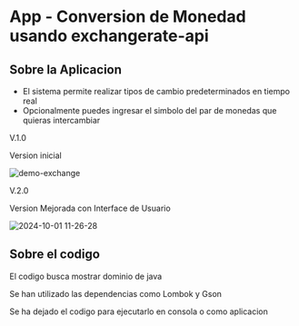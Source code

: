 <h1> App - Conversion de Monedad usando exchangerate-api</h1>

<h2>Sobre la Aplicacion</h2>
<ul>
<li>El sistema permite realizar tipos de cambio predeterminados en tiempo real</li>
<li>Opcionalmente puedes ingresar el simbolo del par de monedas que quieras intercambiar</li>
</ul>
V.1.0
<p>Version inicial</p>

![demo-exchange](https://github.com/user-attachments/assets/7ed64afd-ee83-4bdf-a67a-be652394e7ee)



V.2.0
<p>Version Mejorada con Interface de Usuario</p>

![2024-10-01 11-26-28](https://github.com/user-attachments/assets/d426b915-aa03-45d6-8448-1353769288ba)




<h2>Sobre el codigo</h2>
<p>El codigo busca mostrar dominio de java </p>
<p>Se han utilizado las dependencias como Lombok y Gson</p>
<p>Se ha dejado el codigo para ejecutarlo en consola o como aplicacion</p>


